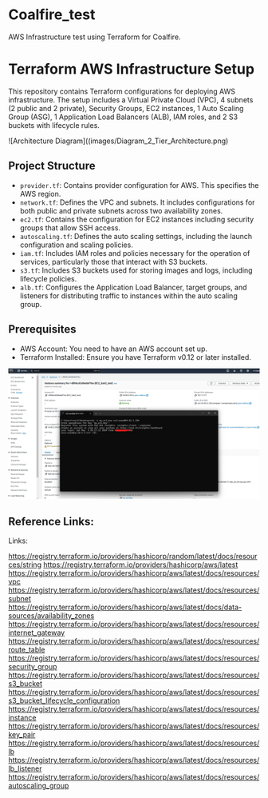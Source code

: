 # Coalfire_test
AWS Infrastructure test using Terraform for Coalfire.

# Terraform AWS Infrastructure Setup

This repository contains Terraform configurations for deploying AWS infrastructure. The setup includes a Virtual Private Cloud (VPC), 4 subnets (2 public and 2 private), Security Groups, EC2 instances, 1 Auto Scaling Group (ASG), 1 Application Load Balancers (ALB), IAM roles, and 2 S3 buckets with lifecycle rules.

![Architecture Diagram]((images/Diagram_2_Tier_Architecture.png)


## Project Structure

- `provider.tf`: Contains provider configuration for AWS. This specifies the AWS region.
- `network.tf`: Defines the VPC and subnets. It includes configurations for both public and private subnets across two availability zones.
- `ec2.tf`: Contains the configuration for EC2 instances including security groups that allow SSH access.
- `autoscaling.tf`: Defines the auto scaling settings, including the launch configuration and scaling policies.
- `iam.tf`: Includes IAM roles and policies necessary for the operation of services, particularly those that interact with S3 buckets.
- `s3.tf`: Includes S3 buckets used for storing images and logs, including lifecycle policies.
- `alb.tf`: Configures the Application Load Balancer, target groups, and listeners for distributing traffic to instances within the auto scaling group.

## Prerequisites

- AWS Account: You need to have an AWS account set up.
- Terraform Installed: Ensure you have Terraform v0.12 or later installed.

![Architecture Diagram](/EC2_Login_Screenshot.png)

## Reference Links:

Links:

https://registry.terraform.io/providers/hashicorp/random/latest/docs/resources/string
https://registry.terraform.io/providers/hashicorp/aws/latest
https://registry.terraform.io/providers/hashicorp/aws/latest/docs/resources/vpc
https://registry.terraform.io/providers/hashicorp/aws/latest/docs/resources/subnet
https://registry.terraform.io/providers/hashicorp/aws/latest/docs/data-sources/availability_zones
https://registry.terraform.io/providers/hashicorp/aws/latest/docs/resources/internet_gateway	
https://registry.terraform.io/providers/hashicorp/aws/latest/docs/resources/route_table
https://registry.terraform.io/providers/hashicorp/aws/latest/docs/resources/security_group
https://registry.terraform.io/providers/hashicorp/aws/latest/docs/resources/s3_bucket
https://registry.terraform.io/providers/hashicorp/aws/latest/docs/resources/s3_bucket_lifecycle_configuration
https://registry.terraform.io/providers/hashicorp/aws/latest/docs/resources/instance
https://registry.terraform.io/providers/hashicorp/aws/latest/docs/resources/key_pair
https://registry.terraform.io/providers/hashicorp/aws/latest/docs/resources/lb
https://registry.terraform.io/providers/hashicorp/aws/latest/docs/resources/lb_listener
https://registry.terraform.io/providers/hashicorp/aws/latest/docs/resources/autoscaling_group
